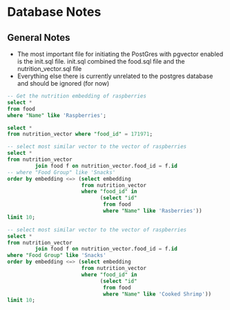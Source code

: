 # Database Notes

## General Notes
- The most important file for initiating the PostGres with pgvector enabled is the init.sql file. init.sql combined the food.sql file and the nutrition_vector.sql file
- Everything else there is currently unrelated to the postgres database and should be ignored (for now)

```sql
-- Get the nutrition embedding of raspberries
select *
from food
where "Name" like 'Raspberries';

select *
from nutrition_vector where "food_id" = 171971;

-- select most similar vector to the vector of raspberries
select *
from nutrition_vector
         join food f on nutrition_vector.food_id = f.id
-- where "Food Group" like 'Snacks'
order by embedding <=> (select embedding
                        from nutrition_vector
                        where "food_id" in
                              (select "id"
                               from food
                               where "Name" like 'Rasberries'))
limit 10;

-- select most similar vector to the vector of raspberries
select *
from nutrition_vector
         join food f on nutrition_vector.food_id = f.id
where "Food Group" like 'Snacks'
order by embedding <=> (select embedding
                        from nutrition_vector
                        where "food_id" in
                              (select "id"
                               from food
                               where "Name" like 'Cooked Shrimp'))
limit 10;
```
